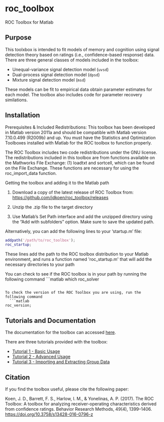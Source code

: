 # roc_toolbox
ROC Toolbox for Matlab

## Purpose

This toolxbox is intended to fit models of memory and cognition using signal detection theory based on ratings (i.e., confidence-based response) data. There are three general classes of models included in the toolbox:

* Unequal-variance signal detection model (`uvsd`)
* Dual-process signal detection model (`dpsd`)
* Mixture signal detection model (`msd`)

These models can be fit to empirical data obtain parameter estimates for each model. The toolbox also includes code for parameter recovery similations. 

## Installation

Prerequisites & Included Redistributions:
This toolbox has been developed in Matlab version 2011a and should be compatible with Matlab version 7.10.0.499 (R2009b) and up. You must have the Statistics and Optimization Toolboxes installed with Matlab for the ROC toolbox to function properly. 

The ROC Toolbox includes two code redistributions under the GNU license. The redistributions included in this toolbox are from functions available on the Mathworks File Exchange: (1) loadtxt and sortcell, which can be found on the File Exchange. These functions are necessary for using the roc_import_data function.

Getting the toolbox and adding it to the Matlab path
1) Download a copy of the latest release of ROC Toolbox from:
https://github.com/jdkoen/roc_toolbox/releases

2) Unzip the .zip file to the target directory

3) Use Matlab’s Set Path interface and add the unzipped directory using the “Add with subfolders” option. Make sure to save the updated path.

Alternatively, you can add the following lines to your ‘startup.m’ file:

```matlab
addpath('/path/to/roc_toolbox');
roc_startup;
```

These lines add the path to the ROC toolbox distribution to your Matlab environment, and runs a function named 'roc_startup.m' that will add the necessary directories to your path

You can check to see if the ROC toolbox is in your path by running the following command
	```matlab
  which roc_solver
  ```

To check the version of the ROC Toolbox you are using, run the following command
	```matlab
  roc_version;
  ```

## Tutorials and Documentation

The documentation for the toolbox can accessed [here](ROC_Toolbox_Manual_v1.1.1.pdf).

There are three tutorials provided with the toolbox:
* [Tutorial 1 - Basic Usage](examples/tutorial1_script.m)
* [Tutorial 2 - Advanced Usage](examples/tutorial2_script.m)
* [Tutorial 3 - Importing and Extracting Group Data](examples/tutorial3_script.m)

## Citation

If you find the toolbox useful, please cite the following paper:

Koen, J. D., Barrett, F. S., Harlow, I. M., & Yonelinas, A. P. (2017). The ROC Toolbox: A toolbox for analyzing receiver-operating characteristics derived from confidence ratings. Behavior Research Methods, 49(4), 1399–1406. https://doi.org/10.3758/s13428-016-0796-z
